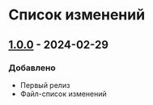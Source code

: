 # Список изменений
## [1.0.0] - 2024-02-29

### Добавлено
- Первый релиз
- Файл-список изменений

[1.0.0]: https://github.com/SamFredrickson/Truck-Contracts-Helper/releases/download/v1.0.0/tch-release-v1.0.0.zip